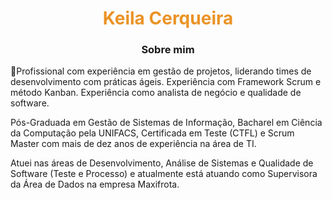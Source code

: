 <h1 align="center" style="color: #EB9326">Keila Cerqueira</h1>

<h3 align=center>Sobre mim</h3> 

<p>
🔹Profissional com experiência em gestão de projetos, liderando times de desenvolvimento com práticas ágeis. Experiência com Framework Scrum e método Kanban. Experiência como analista de negócio e qualidade de software. 

Pós-Graduada em Gestão de Sistemas de Informação, Bacharel em Ciência da Computação pela UNIFACS, Certificada em Teste (CTFL) e Scrum Master com mais de dez anos de experiência na área de TI. 

Atuei nas áreas de Desenvolvimento, Análise de Sistemas e Qualidade de Software (Teste e Processo) e atualmente está atuando como Supervisora da Área de Dados na empresa Maxifrota.
</p>
